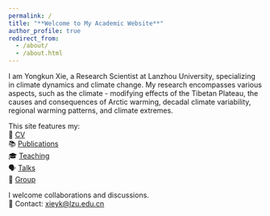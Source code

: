 ```yaml
---
permalink: /
title: "**Welcome to My Academic Website**"
author_profile: true
redirect_from: 
  - /about/
  - /about.html
---
```


I am Yongkun Xie, a Research Scientist at Lanzhou University, specializing in climate dynamics and climate change. My research encompasses various aspects, such as the climate - modifying effects of the Tibetan Plateau, the causes and consequences of Arctic warming, decadal climate variability, regional warming patterns, and climate extremes.


This site features my:  
📄 [CV](/cv/)  
📚 [Publications](/publications/)  
🎓 [Teaching](/teaching/)  
🗣️ [Talks](/talks/)  
👥 [Group](/portfolio/)  

I welcome collaborations and discussions.  
📧 Contact: xieyk@lzu.edu.cn


